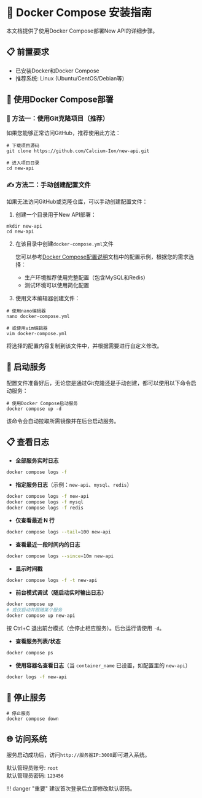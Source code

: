 # 🐙 Docker Compose 安装指南

本文档提供了使用Docker Compose部署New API的详细步骤。

## 📋 前置要求

- 已安装Docker和Docker Compose
- 推荐系统: Linux (Ubuntu/CentOS/Debian等)

## 🔄 使用Docker Compose部署

### 📂 方法一：使用Git克隆项目（推荐）

如果您能够正常访问GitHub，推荐使用此方法：

```shell
# 下载项目源码
git clone https://github.com/Calcium-Ion/new-api.git

# 进入项目目录
cd new-api
```

### ✍️ 方法二：手动创建配置文件

如果无法访问GitHub或克隆仓库，可以手动创建配置文件：

1. 创建一个目录用于New API部署：

```shell
mkdir new-api
cd new-api
```

2. 在该目录中创建`docker-compose.yml`文件

   您可以参考[Docker Compose配置说明](docker-compose-yml.md)文档中的配置示例，根据您的需求选择：
   
   - 生产环境推荐使用完整配置（包含MySQL和Redis）
   - 测试环境可以使用简化配置

3. 使用文本编辑器创建文件：

```shell
# 使用nano编辑器
nano docker-compose.yml

# 或使用vim编辑器
vim docker-compose.yml
```

将选择的配置内容复制到该文件中，并根据需要进行自定义修改。

## 🚀 启动服务

配置文件准备好后，无论您是通过Git克隆还是手动创建，都可以使用以下命令启动服务：

```shell
# 使用Docker Compose启动服务
docker compose up -d
```

该命令会自动拉取所需镜像并在后台启动服务。

## 📋 查看日志

- **全部服务实时日志**

```bash
docker compose logs -f
```

- **指定服务日志**（示例：`new-api`、`mysql`、`redis`）

```bash
docker compose logs -f new-api
docker compose logs -f mysql
docker compose logs -f redis
```

- **仅查看最近 N 行**

```bash
docker compose logs --tail=100 new-api
```

- **查看最近一段时间内的日志**

```bash
docker compose logs --since=10m new-api
```

- **显示时间戳**

```bash
docker compose logs -f -t new-api
```

- **前台模式调试（随启动实时输出日志）**

```bash
docker compose up
# 或仅启动并跟随某个服务
docker compose up new-api
```

按 Ctrl+C 退出前台模式（会停止相应服务）。后台运行请使用 `-d`。

- **查看服务列表/状态**

```bash
docker compose ps
```

- **使用容器名查看日志**（当 `container_name` 已设置，如配置里的 `new-api`）

```bash
docker logs -f new-api
```

## 🛑 停止服务

```shell
# 停止服务
docker compose down
```

## 🌐 访问系统

服务启动成功后，访问`http://服务器IP:3000`即可进入系统。

默认管理员账号: `root`  
默认管理员密码: `123456`

!!! danger "重要"
    建议首次登录后立即修改默认密码。
